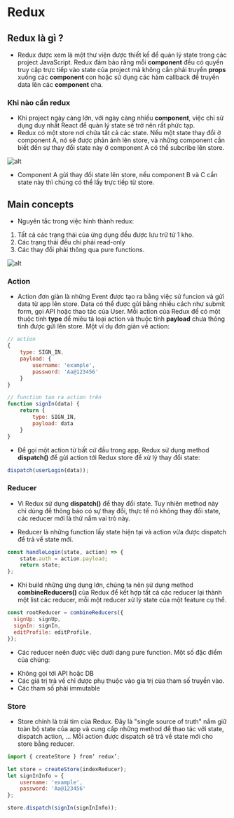 # Redux

## Redux là gì ?

- Redux được xem là một thư viện được thiết kế để quản lý state trong các project JavaScript. Redux đảm bảo rằng mỗi **component** đều có quyền truy cập trực tiếp vào state của project mà không cần phải truyền **props** xuống các **component** con hoặc sử dụng các hàm callback để truyền data lên các **component** cha.

### Khi nào cần redux

- Khi project ngày càng lớn, với ngày càng nhiều **component**, việc chỉ sử dụng duy nhất React để quản lý state sẽ trở nên rất phức tạp.
- Redux có một store nơi chứa tất cả các state. Nếu một state thay đổi ở component A, nó sẽ được phản ánh lên store, và những component cần biết đến sự thay đổi state này ở component A có thể subcribe lên store.

![alt](https://images.viblo.asia/fcf84f2c-9440-49e7-a946-6a526b1d878f.png)

- Component A gửi thay đổi state lên store, nếu component B và C cần state này thì chúng có thể lấy trực tiếp từ store.

## Main concepts

- Nguyên tắc trong việc hình thành redux:

1. Tất cả các trạng thái của ứng dụng đều được lưu trữ từ 1 kho.
2. Các trạng thái đều chỉ phải read-only
3. Các thay đổi phải thông qua pure functions.

![alt](https://images.viblo.asia/0065ffba-31b9-4e77-972f-87aa397f966b.png)

### Action

- Action đơn giản là những Event được tạo ra bằng việc sử funcion và gửi data từ app lên store. Data có thể được gửi bằng nhiều cách như submit form, gọi API hoặc thao tác của User. Mỗi action của Redux để có một thuộc tính **type** để miêu tả loại action và thuộc tính **payload** chưa thông tinh được gửi lên store. Một ví dụ đơn giản về action:

```js
// action
{
    type: SIGN_IN,
    payload: {
        username: 'example',
        password: 'Aa@123456'
    }
}

// function tạo ra action trên
function signIn(data) {
    return {
        type: SIGN_IN,
        payload: data
    }
}

```

- Để gọi một action từ bất cứ đầu trong app, Redux sử dụng method **dispatch()** để gửi action tới Redux store để xử lý thay đổi state:

```js
dispatch(userLogin(data));
```

### Reducer

- Vì Redux sử dụng **dispatch()** để thay đổi state. Tuy nhiên method này chỉ dùng để thông báo có sự thay đổi, thực tế nó không thay đổi state, các reducer mới là thứ nắm vai trò này.

- Reducer là những function lấy state hiện tại và action vừa được dispatch để trả về state mới.

```js
const handleLogin(state, action) => {
    state.auth = action.payload;
    return state;
};
```

- Khi build những ứng dụng lớn, chúng ta nên sử dụng method **combineReducers()** của Redux để kết hợp tất cả các reducer lại thành một list các reducer, mỗi một reducer xử lý state của một feature cụ thể.

```js
const rootReducer = combineReducers({
  signUp: signUp,
  signIn: signIn,
  editProfile: editProfile,
});
```

- Các reducer neên được việc dưới dạng pure function. Một số đặc điểm của chúng:

* Không gọi tới API hoặc DB
* Các giá trị trả về chỉ được phụ thuộc vào gía trị của tham số truyền vào.
* Các tham số phải immutable

### Store

- Store chính là trái tim của Redux. Đây là "single source of truth" nắm giữ toàn bộ state của app và cung cấp những method để thao tác với state, dispatch action, ... Mỗi action được dispatch sẽ trả về state mới cho store bằng reducer.

```js
import { createStore } from‘ redux’;

let store = createStore(indexReducer);
let signInInfo = {
    username: 'example',
    password: 'Aa@123456'
};

store.dispatch(signIn(signInInfo));
```
